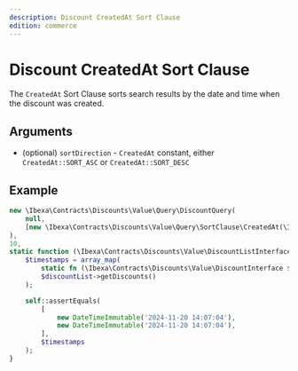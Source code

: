 ```yaml
---
description: Discount CreatedAt Sort Clause
edition: commerce
---
```


# Discount CreatedAt Sort Clause

The `CreatedAt` Sort Clause sorts search results by the date and time when the discount was created.

## Arguments

- (optional) `sortDirection` - `CreatedAt` constant, either `CreatedAt::SORT_ASC` or `CreatedAt::SORT_DESC`

## Example

``` php
new \Ibexa\Contracts\Discounts\Value\Query\DiscountQuery(
    null,
    [new \Ibexa\Contracts\Discounts\Value\Query\SortClause\CreatedAt(\Ibexa\Contracts\CoreSearch\Values\Query\AbstractSortClause::SORT_ASC)],
),
10,
static function (\Ibexa\Contracts\Discounts\Value\DiscountListInterface $discountList): void {
    $timestamps = array_map(
        static fn (\Ibexa\Contracts\Discounts\Value\DiscountInterface $discount): DateTimeInterface => $discount->getCreatedAt(),
        $discountList->getDiscounts()
    );

    self::assertEquals(
        [
            new DateTimeImmutable('2024-11-20 14:07:04'),
            new DateTimeImmutable('2024-11-20 14:07:04'),
        ],
        $timestamps
    );
}
```
